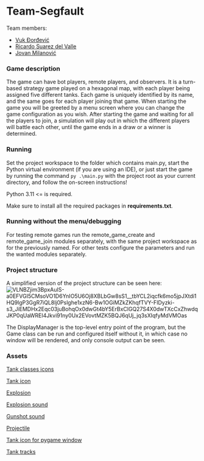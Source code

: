 # Team-Segfault

Team members:

- [Vuk Đorđević](https://github.com/MegatronJeremy)
- [Ricardo Suarez del Valle](https://github.com/RicardoSdV)
- [Jovan Milanović](https://github.com/wanjoh)

### Game description

The game can have bot players, remote players, and observers.
It is a turn-based strategy game played on a hexagonal map, with each player being assigned five different tanks.
Each game is uniquely identified by its name, and the same goes for each player joining that game.
When starting the game you will be greeted by a menu screen where you can change the game configuration as you wish.
After starting the game and waiting for all the players to join, a simulation will play out in which the different
players will battle each other, until the game ends in a draw or a winner is determined.

### Running

Set the project workspace to the folder which contains main.py, start the Python virtual environment (if you are using an IDE), or just start the game by running the command `py .\main.py` with the project root as your current directory, and follow the on-screen instructions!

Python 3.11 <= is required.

Make sure to install all the required packages in **requirements.txt**.

### Running without the menu/debugging

For testing remote games run the remote_game_create and remote_game_join modules separately, with the same project
workspace as for the previously named.
For other tests configure the parameters and run the wanted modules separately.

### Project structure

A simplified version of the project structure can be seen here:
![VLNBZjim3BpxAuIS-a0EFVGI5CMsoVO1D6YnIO5U6Oj8XBLbGw8sS1__tbYCL2iqcfk6mo5jpJXtdi1HQ9lgP3GgR7iQL8lj0Pslghe1xzN6-Bw1OGiMZkZKhqfTVY-FIDyzki-s3_JiEMDHx2Eqc03juBohqOx0dwGt4bY5ErBxClGQ27S4X0dwTXcCxZhwdqJKP0qUaWREI4Jkvi91ny0Ux2EVovtMZK5BQJ6qUj_jq3sXIqfyMdVMOas](https://user-images.githubusercontent.com/81580576/235599494-7ad24e7b-8dc7-41f0-ac29-f94e90c7aa61.png)


The DisplayManager is the top-level entry point of the program, but the Game class can be run and configured itself
without it, in which case no window will be rendered, and only console output can be seen.

### Assets

[Tank classes icons](https://icon-library.com/icon/world-of-tanks-icon-12.html)

[Tank icon](https://www.freeiconspng.com/img/19109)

[Explosion](https://www.pngwing.com/en/free-png-xiyem)

[Explosion sound](https://pixabay.com/sound-effects/explosion-6055/)

[Gunshot sound](https://pixabay.com/sound-effects/shotgun-firing-3-14483/)

[Projectile](https://www.freepnglogos.com/images/bullet-8545.html)

[Tank icon for pygame window](https://www.flaticon.com/free-icon/tank_3111508)

[Tank tracks](https://www.dreamstime.com/tank-tracks-set-track-treads-isolated-white-various-caterpillar-impressed-heavy-vehicles-like-tractors-bulldozers-image198577121)
